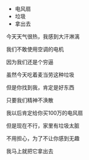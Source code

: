 - 电风扇
- 垃圾
- 拿出去

今天天气很热，我感到大汗淋漓

我们不敢使用空调的电机

因为我们还是个穷逼

虽然今天吃着麦当劳这种垃圾

但是你找到我，肯定是好东西

只要我们精神不涣散

我以后肯定给你买100万的电风扇

但是现在不行，家里有垃圾太脏

不用担心，为了不让你感到无趣

我马上就把它拿出去
